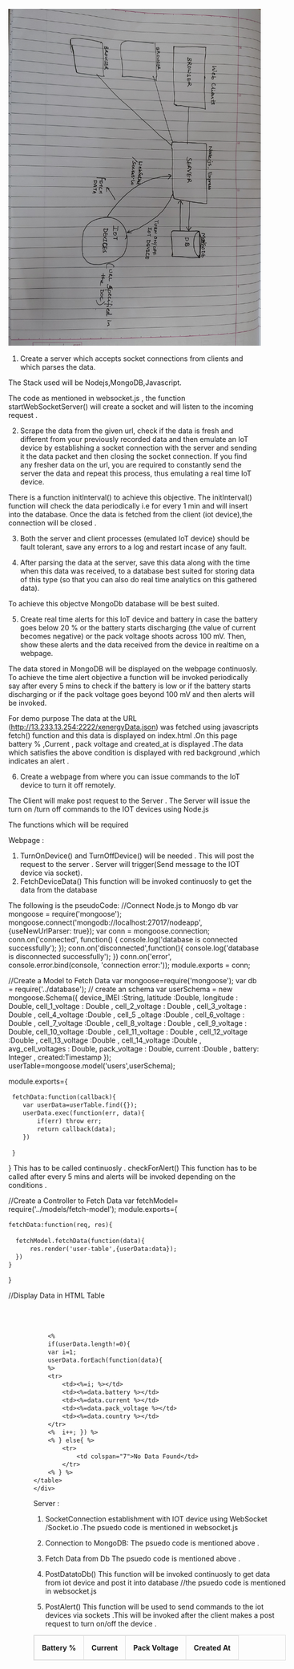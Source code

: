![alt text](https://github.com/kewal123/SheruTezzSubmission/blob/main/20210909_171654.jpg)






1. Create a server which accepts socket connections from clients and which parses the
data.

The Stack used will be Nodejs,MongoDB,Javascript.

The code as mentioned in websocket.js , the function startWebSocketServer() 
will create a socket and will listen to the incoming request .

2. Scrape the data from the given url, check if the data is fresh and different from your
previously recorded data and then emulate an IoT device by establishing a socket
connection with the server and sending it the data packet and then closing the socket
connection. If you find any fresher data on the url, you are required to constantly
send the server the data and repeat this process, thus emulating a real time IoT
device.

There is a  function initInterval() to achieve this objective.
The initInterval() function will check the data periodically i.e for every 1 min and will insert into the database.
Once the data is fetched from the client (iot device),the connection will be closed .


3. Both the server and client processes (emulated IoT device) should be fault tolerant,
save any errors to a log and restart incase of any fault.


4. After parsing the data at the server, save this data along with the time when this data
was received, to a database best suited for storing data of this type (so that you can
also do real time analytics on this gathered data).

To achieve this objectve MongoDb database will be best suited.



5. Create real time alerts for this IoT device and battery in case the battery goes below
20 % or the battery starts discharging (the value of current becomes negative) or the
pack voltage shoots across 100 mV. Then, show these alerts and the data received
from the device in realtime on a webpage.

The data stored in MongoDB will be displayed on the webpage continuosly.
To achieve the time alert objective a function will be invoked periodically say after every 5 mins to check if the battery is low or if the battery starts discharging or if the pack voltage goes beyond 100 mV and then alerts will be invoked.

For demo purpose 
The data at the URL (http://13.233.13.254:2222/xenergyData.json) was fetched using javascripts fetch() function and this data is displayed on index.html .On this page battery % ,Current , pack voltage and created_at is displayed .The data which satisfies the above condition is displayed with red background ,which indicates an alert .




6. Create a webpage from where you can issue commands to the IoT device to turn it
off remotely.

The Client will make post request to the Server .
The Server will issue the turn on /turn off commands to the IOT devices using Node.js






The functions which will be required 


Webpage :
1. TurnOnDevice() and TurnOffDevice() will be needed .
This will post the request to the server .
Server will trigger(Send message to the IOT device via socket).
2. FetchDeviceData()
This function will be invoked continuosly to get the data from the database

The following is the pseudoCode:
//Connect Node.js to Mongo db
var mongoose = require('mongoose');
mongoose.connect('mongodb://localhost:27017/nodeapp', {useNewUrlParser: true});
var conn = mongoose.connection;
conn.on('connected', function() {
    console.log('database is connected successfully');
});
conn.on('disconnected',function(){
    console.log('database is disconnected successfully');
})
conn.on('error', console.error.bind(console, 'connection error:'));
module.exports = conn;


//Create a Model to Fetch Data
var mongoose=require('mongoose');
var db = require('../database');
// create an schema
var userSchema = new mongoose.Schema({
            device_IMEI :String,
            latitude :Double,
            longitude : Double,
            cell_1_voltage : Double ,
 cell_2_voltage : Double ,
cell_3_voltage  : Double ,
 cell_4_voltage :Double ,
cell_5 _oltage  :Double ,
cell_6_voltage  : Double ,
cell_7_voltage  :Double ,
 cell_8_voltage  : Double ,
 cell_9_voltage  : Double, 
cell_10_voltage  :Double ,
 cell_11_voltage  : Double ,
 cell_12_voltage  :Double ,
cell_13_voltage  :Double ,
cell_14_voltage  :Double ,
 avg_cell_voltages  : Double, 
pack_voltage : Double,
 current :Double ,
  battery: Integer ,
   created:Timestamp
           });
userTable=mongoose.model('users',userSchema);
        
module.exports={
     
     fetchData:function(callback){
        var userData=userTable.find({});
        userData.exec(function(err, data){
            if(err) throw err;
            return callback(data);
        })
        
     }
}
This has to be called continuosly .
checkForAlert() This function has to be called after every 5 mins and alerts will be invoked depending on the conditions .


//Create a Controller to Fetch Data
var fetchModel= require('../models/fetch-model');
module.exports={
 
    fetchData:function(req, res){
      
      fetchModel.fetchData(function(data){
          res.render('user-table',{userData:data});
      })
    }
}

//Display Data in HTML Table
<!DOCTYPE html>
<html lang="en">
<head>
  <title></title>
  <meta charset="utf-8">
  <meta name="viewport" content="width=device-width, initial-scale=1">
 <style type="text/css">
     table, td, th {  
     border: 1px solid #ddd;
     text-align: left;
   }
   
   table {
     border-collapse: collapse;
     width: 50%;
    
   }
   .table-data{
       position: relative;
     left:50px;
     top:50px;
   }
   th, td {
     padding: 15px;
   }
 </style>
</head>
<body>
<!--====form section start====-->
    <div class="table-data">
    <table border="1" >
        <tr>
           <th>Battery %</th>
          <th>Current</th>
          <th>Pack Voltage</th>
          <th>Created At</th>
        </tr>
        
        <%
        if(userData.length!=0){
        var i=1;
        userData.forEach(function(data){
        %>
        <tr>
            <td><%=i; %></td>
            <td><%=data.battery %></td>
            <td><%=data.current %></td>
            <td><%=data.pack_voltage %></td>
            <td><%=data.country %></td>
        </tr>
        <%  i++; }) %>
        <% } else{ %>
            <tr>
                <td colspan="7">No Data Found</td>
            </tr>
        <% } %>
    </table>
    </div>
</body>
</html>



Server :
1. SocketConnection establishment with IOT device using WebSocket /Socket.io .The psuedo code is mentioned in websocket.js

2. Connection to MongoDB:
The psuedo code is mentioned above .

3. Fetch Data from Db
The psuedo code is mentioned above .

4. PostDatatoDb()
This function will be invoked continuosly to get data from iot device and post it into database 
//the psuedo code is mentioned in websocket.js

5. PostAlert()
This function will be used to send commands to the iot devices via sockets .This will be invoked after the client makes a post request to turn on/off the device .

